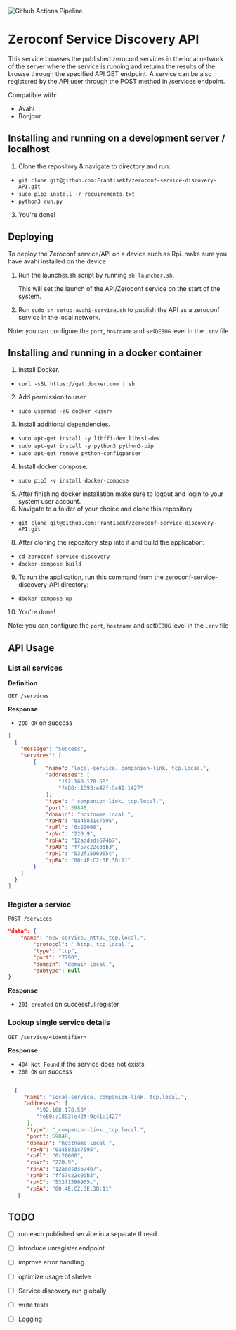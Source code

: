 ![Github Actions Pipeline](https://github.com/Frantisekf/zeroconf-service-discovery-API/actions/workflows/python-app.yml/badge.svg)


# Zeroconf Service Discovery API

This service browses the published zeroconf services in the local network of the server where the service is running and returns the results of the browse through the specified API GET endpoint. A service can be also registered by the API user through the POST method in /services endpoint.


Compatible with: 
  * Avahi
  * Bonjour

## Installing and running on a development server / localhost
1. Clone the repository & navigate to directory and run:
- `git clone git@github.com:Frantisekf/zeroconf-service-discovery-API.git`
- `sudo pip3 install -r requirements.txt`
- `python3 run.py`
3. You're done!

## Deploying
To deploy the Zeroconf service/API on a device such as Rpi. make sure you have avahi installed on the device
1. Run the launcher.sh script by running `sh launcher.sh`.

   This will set the launch of the API/Zeroconf service on the start of the system.
2. Run `sudo sh setup-avahi-service.sh` to publish the API as a zeroconf service in the local network.   


Note: you can configure the `port`, `hostname` and set`DEBUG` level in the `.env` file


## Installing and running in a docker container
1. Install Docker.
- `curl -sSL https://get.docker.com | sh`
2. Add permission to user.
- `sudo usermod -aG docker <user>`
3. Install additional dependencies.
- `sudo apt-get install -y libffi-dev libssl-dev`
- `sudo apt-get install -y python3 python3-pip`
- `sudo apt-get remove python-configparser`
4. Install docker compose.
- `sudo pip3 -v install docker-compose`
5. After finishing docker installation make sure to logout and login to your system user account.
6. Navigate to a folder of your choice and clone this repository
- `git clone git@github.com:Frantisekf/zeroconf-service-discovery-API.git`
8. After cloning the repository step into it and build the application:
- `cd zeroconf-service-discovery`
- `docker-compose build`
9. To run the application, run this command from the zeroconf-service-discovery-API directory:
- `docker-compose up`
10. You're done!



Note: you can configure the `port`, `hostname` and set`DEBUG` level in the `.env` file

## API Usage
### List all services

**Definition**

`GET /services`

**Response**

- `200 OK` on success

```json
[
  {
    "message": "Success",
    "services": [
        {
            "name": "local-service._companion-link._tcp.local.",
            "addresses": [
                "192.168.178.58",
                "fe80::1893:e42f:9c41:1427"
            ],
            "type": "_companion-link._tcp.local.",
            "port": 59848,
            "domain": "hostname.local.",
            "rpHN": "0a45831c7595",
            "rpFl": "0x20000",
            "rpVr": "220.9",
            "rpHA": "12addsds674b7",
            "rpAD": "ff57c22c0db3",
            "rpHI": "532f1596965c",
            "rpBA": "00:4E:C2:3E:3D:11"
        }
    ]
  }
]
```
### Register a service

`POST /services`
```json
"data": {
    "name": "new service._http._tcp.local.",
        "protocol": "_http._tcp.local.",
        "type": "tcp",
        "port": "7790",
        "domain": "domain.local.",
        "subtype": null
}

```
**Response**

- `201 created` on successful register 

### Lookup single service details

`GET /service/<identifier>`

**Response**

- `404 Not Found` if the service does not exists 
- `200 OK` on success

```json

  {
     "name": "local-service._companion-link._tcp.local.",
     "addresses": [
         "192.168.178.58",
         "fe80::1893:e42f:9c41:1427"
      ],
      "type": "_companion-link._tcp.local.",
      "port": 59848,
      "domain": "hostname.local.",
      "rpHN": "0a45831c7595",
      "rpFl": "0x20000",
      "rpVr": "220.9",
      "rpHA": "12addsds674b7",
      "rpAD": "ff57c22c0db3",
      "rpHI": "532f1596965c",
      "rpBA": "00:4E:C2:3E:3D:11"
   }
```

## TODO
- [ ] run each published service in a separate thread
- [ ] introduce unregister endpoint 
- [ ] improve error handling
- [ ] optimize usage of shelve
- [ ] Service discovery run globally
- [ ] write tests
- [ ] Logging 



